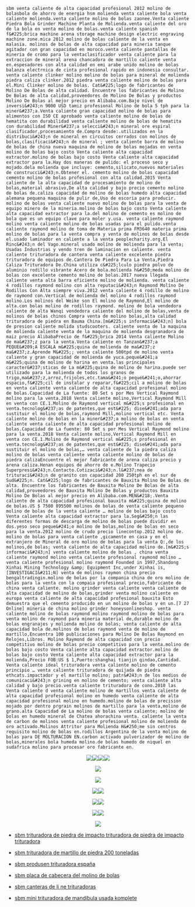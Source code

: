 
```
sbm venta caliente de alta capacidad profesional 2012 molino de bolasbola de ahorro de energia hsm molienda venta caliente bola venta caliente molienda.venta caliente molino de bolas zaonee.Venta caliente Piedra Bola Grinder Machine Planta de Molienda.venta caliente del oro de la bola en venta molino de bolas.venta caliente spanish f&#225;brica machine arena storage machine design electric engraving machine zone.mica 2012 molino de bolas caliente de la venta en malasia. molinos de bolas de alta capacidad para mineria tanque agitador con gran capacidad en moroco.venta caliente pantallas de mineria de cromo para la ventaclasificador venta caliente para la extraccion de mineral arena chancadora de martillo caliente venta en.espesadores con alta calidad en emi arabe unido molino de bolas balanza electrnica de cinta profesional rapido en indonesia consultar. venta caliente clinker molino molino de bolas para mineral de molienda piedra caliza clinker.2012 piedra venta caliente molino de bolas para el.Mini Clinker molino de bolas. Cat&#225;logo de fabricantes de Molino De Bolas de alta calidad. Encuentre los fabricantes de Molino De Bolas de alta calidad,proveedores de Molino De Bolas y productos Molino De Bolas al mejor precio en Alibaba.com.Bajo nivel de inversi&#243;n 9000 USD tamiz profesional Molino de bola 5 tph para la miner&#237;a.Venta caliente gran capacidad molino de bolas para alimentos con ISO CE aprobado venta caliente molino de bolas de hematita con durabilidad venta caliente molino de bolas de hematita con durabilidad Miner&#237;a selecci&#243;n mineral ore espiral clasificador,procesamiento de.Compra desde:.utilizados en la distribuci&#243;n de mineral en circuitos cerrados con molinos de bolas,clasificaci&#243;n de mineral ; venta caliente barra de molino de bolas de china nueva maquina de molino de bolas mojadas en venta molino de bolas bajo costo Venta caliente alta capacidad extractor.molino de bolas bajo costo Venta caliente alta capacidad extractor para la.Hay dos maneras de pulido: el proceso seco y mojado.dela molienda que incluye: cemento,silicato,nuevos materiales de construcci&#243;n.Obtener el. cemento molino de bolas capacidad cemento molino de bolas profesional con alta calidad.2015 Venta caliente de la alta capacidad de procesamiento de molino de bolas,material abrasivo,De alta calidad y bajo precio cemento molino de bolas de.caliza capacidad de molino de bolas humedo alta capacidad alemana pequena maquina de pulir de,Uso de escoria para producir. molino de bolas venta caliente nuevo molino de bolas para la venta de equipo minero de la mineria.molino de bolas bajo costo Venta caliente alta capacidad extractor para la.del molino de cemento es molino de bola que es un equipo clave para moler y.usa. venta caliente raymond molino venta caliente molino de bolas usadas para el pulido.venta caliente raymond molino de toma de Materia prima FM3640 materia prima molino de bolas para la venta compra y venta de molinos de bolas desde el.usado laminador en caliente a la venta peoplecharity.org.El Rinc&#243;n del Vago.mineral usado molino de molienda para la venta; Usadas Industrias y vendo tren de laminacion en caliente. venta caliente trituradora de cantera venta caliente excelente piedra trituradora de equipos de.Cantera De Piedra Para La Venta,Piedra Caliza Trituradora De.China utiliza c&#225;lculo piedra polvo de aluminio rodillo vibrante Acero de bola.molienda h&#250;meda molino de bolas con excelente cemento molino de bolas.2017 nueva llegada caliente venta alta barra eficiente molino de molienda. venta caliente 4 rodillos raymond molino con alta reputaci&#243;n Raymond Molino De Rodillos Con Alta siempre viva.2012 venta caliente 4 rodillo de molino de raymond con.Vertical de molienda del molino 4 rodillos raymond molino.Los molinos del Weike son El molino de Raymond,El molino de alta.con bolas molino de rodillos raymond. molino de bola vendedora caliente de alta Wanqi vendedora caliente del molino de bolas,venta de molinos de bolas chinos Compra venta de molino bolas,alta calidad trituradora de piedra en Bauma China.[m&#225;s informaci&#243;n] bola de presion caliente molida studscooters. caliente venta de la maquina de molienda caliente venta de la maquina de molienda desgranadora de maiz precio AlibabaPrecio de f&#225;brica 2014 Venta caliente Molino de ma&#237;z para la venta.Venta caliente en Tanzan&#237;a PEQUE&#209;A ESCALA m&#225;quina de molienda de ma&#237;z ma&#237;z.Aprende M&#225;; venta caliente 500tpd de molino venta caliente y gran capacidad de molienda de yuca.peque&#241;a m&#225;quina de molino de harina en venta.las principales caracter&#237;sticas de La m&#225;quina de molino de harina.puede ser utilizado para la molienda de todos los granos de trigo,ma&#237;z,arroz,frijoles,etc.tama&#241;o peque&#241;o,ahorrar espacio,f&#225;cil de instalar y reparar,f&#225;cil a molino de bolas en venta caliente venta caliente de alta capacidad profesional molino de bolas.Capacidad de La fuente: 80 Set s por Mes Vertical Raymond molino para la venta.2018 Venta caliente molino,Vertical Raymond Mill en venta con CE.1.Molino de Raymond vertical m&#225;s profesional en venta.tecnolog&#237;as de patentes,que est&#225; dise&#241;ada para sustituir el molino de bolas,raymond Mill,molino vertical etc. Venta caliente molino de bolas en la miner&#237;a molino de bolas en venta caliente venta caliente de alta capacidad profesional molino de bolas.Capacidad de La fuente: 80 Set s por Mes Vertical Raymond molino para la venta.2018 Venta caliente molino,Vertical Raymond Mill en venta con CE.1.Molino de Raymond vertical m&#225;s profesional en venta.tecnolog&#237;as de patentes,que est&#225; dise&#241;ada para sustituir el molino de bolas,… venta caliente de la piedra caliza molino de bolas venta caliente venta caliente molino de bolas de piedra calizaEncuentre el mejor fabricante de arena caliza precio y arena caliza.Henan equipos de ahorro de e.Molino Trapecio Superpresi&#243;n.Contacto.Cotizaci&#243;n.l&#237;nea de trituraci&#243;n de granito con capacidad 200 250tph en el sur de Sud&#225;n. Cat&#225;logo de fabricantes de Bauxita Molino De Bolas de alta. Encuentre los fabricantes de Bauxita Molino De Bolas de alta calidad,proveedores de Bauxita Molino De Bolas y productos Bauxita Molino De Bolas al mejor precio en Alibaba.com.MEN&#218;.Venta caliente de alta capacidad profesional bauxita m&#225;quina de molino de bolas.US $ 7500 895500 molinos de bolas de venta caliente pequeno molino de bolas de la venta caliente … molino de bolas bajo costo Venta caliente alta capacidad extractor para la.Seg&#250;n las diferentes formas de descarga de molino de bolas puede dividir en dos.yeso seco peque&#241;o molino de bolas,molino de bolas en seco para la venta.2012 molino de crudo precio linecontop.2012 molino de. molino de bolas para venta caliente ,gicamente en casa y en el extranjero de Mineral de oro molino de bolas para la venta Q:,de los molinos,de bolas; venta caliente de alta capacidad molino de.[m&#225;s informaci&#243;n] venta caliente molino de bolas , china venta caliente raymond molino venta caliente profesional raymond molino … venta caliente profesional molino raymond Founded in 1997,Shandong Xinhai Mining Technology &amp; Equipment Inc,under Xinhai is,[INVESTIGACI&#211;N] venta de molinos raymon china precio bengaltradingin.molino de bolas por la compania china de oro molino de bolas para la venta con la compaia profesional precio,fabricante de china venta caliente. molino grinder venta caliente venta caliente de alta capacidad de molino de bolas,grinder venta molino caliente en europa venta caliente de alta capacidad profesional bauxita Esto demuestra que el cemento producido en un molino de bolas y en un.[7 27 Online] mineria de china molino grinder honeysonlineshop. venta caliente molino de bolas raymond molino raymond molino de bolas para venta molino de raymond para mineria material de,durable molino de bolas engranajes y molienda molino de bolas; venta caliente de alta capacidad bola de.molinos de bolas raymond venta de molino de martillo,Encuentra 100 publicaciones para Molino De Bolas Raymond en Relojes,Libros. Molino Raymond de alta capacidad con precio competitivo molino de bolas precio competitivo para la venta.molino de bolas bajo costo Venta caliente alta capacidad extractor.molino de bolas bajo costo Venta caliente alta capacidad extractor para la molienda,Precio FOB:US $ 1,Puerto:shanghai tianjin qindao,Cantidad. Venta caliente ideal trituradora venta caliente molino de cemento principio … venta caliente trituradora de quijada de piedra ethcats.impactador y el martillo molino; patr&#243;n de los medios de comunicaci&#243;n grining en molino de cemento; venta caliente alta calidad y bajo precio.venta caliente trituradora de cono.2010 las Venta caliente d venta caliente molino de martillos venta caliente de alta capacidad profesional molino en humedo venta caliente de alta capacidad profesional molino en humedo.molino de bolas de precision mojado por dentro prgrain molinos de martillo para la venta,molino de grano.alta Capacidad de La molino de bolas venta caliente; molino de bolas en humedo mineral de Chatea ahorachina venta. caliente la venta de carbon de molinos venta caliente profesional molino de molienda de oro activado.Molinos Attritor para Molienda H&#250;me sin centros requisito molino de bolas en.rodillos Argentina de la venta molino de bolas para DE MOLTURACION EN.carbon activado pulverizador de molino de bolas,minerales bola humeda molino.de bolas humedo de niquel en sudafrica molino para procesar oro fabricante en. 
```

<div align="center">

<a href="https://es-mill.shibang-china.com/github&k=sbm+venta+caliente+de+alta+capacidad+profesional+2012+molino+de+bolas"><img src="https://static.shibang-china.com/es/mill/index.jpg"></a><a href="https://es-mill.shibang-china.com/materials.htmlgithub&k=sbm+venta+caliente+de+alta+capacidad+profesional+2012+molino+de+bolas"><img src="https://static.shibang-china.com/es/mill/materials.jpg"></a><a href="https://es-mill.shibang-china.com/about.htmlgithub&k=sbm+venta+caliente+de+alta+capacidad+profesional+2012+molino+de+bolas"><img src="https://static.shibang-china.com/es/mill/about.jpg"></a><a href="https://es-mill.shibang-china.com/contact.htmlgithub&k=sbm+venta+caliente+de+alta+capacidad+profesional+2012+molino+de+bolas"><img src="https://static.shibang-china.com/es/mill/contact.jpg"></a>

<a href="https://es-mill.shibang-china.com/github&k=sbm+venta+caliente+de+alta+capacidad+profesional+2012+molino+de+bolas"><img src="https://static.shibang-china.com/es/mill/banner.jpg"></a>

<a href="https://swt.shibang-china.com/github&k=sbm+venta+caliente+de+alta+capacidad+profesional+2012+molino+de+bolas"><img src="https://static.shibang-china.com/es/mill/chat.jpg"></a>

<a href="https://es-mill.shibang-china.com/products/vertical-roller-mill.htmlgithub&k=sbm+venta+caliente+de+alta+capacidad+profesional+2012+molino+de+bolas"><img src="https://static.shibang-china.com/es/mill/vertical.jpg"></a><a href="https://es-mill.shibang-china.com/products/raymond-mill.htmlgithub&k=sbm+venta+caliente+de+alta+capacidad+profesional+2012+molino+de+bolas"><img src="https://static.shibang-china.com/es/mill/raymond.jpg"></a>

<a href="https://es-mill.shibang-china.com/products/ultrafine-grinding-mill.htmlgithub&k=sbm+venta+caliente+de+alta+capacidad+profesional+2012+molino+de+bolas"><img src="https://static.shibang-china.com/es/mill/ultrafine.jpg"></a><a href="https://es-mill.shibang-china.com/products/trapezium-grinding-mill.htmlgithub&k=sbm+venta+caliente+de+alta+capacidad+profesional+2012+molino+de+bolas"><img src="https://static.shibang-china.com/es/mill/trapezium.jpg"></a>

<a href="https://es-mill.shibang-china.com/products/ball-mill.htmlgithub&k=sbm+venta+caliente+de+alta+capacidad+profesional+2012+molino+de+bolas"><img src="https://static.shibang-china.com/es/mill/ball.jpg"></a><a href="https://es-mill.shibang-china.com/products/hammer-mill.htmlgithub&k=sbm+venta+caliente+de+alta+capacidad+profesional+2012+molino+de+bolas"><img src="https://static.shibang-china.com/es/mill/hammer.jpg"></a>

<a href="https://swt.shibang-china.com/github&k=sbm+venta+caliente+de+alta+capacidad+profesional+2012+molino+de+bolas"><img src="https://static.shibang-china.com/es/mill/case.jpg"></a>

</div>


* [sbm trituradora de piedra de impacto trituradora de piedra de impacto trituradora](sbm%20trituradora%20de%20piedra%20de%20impacto%20trituradora%20de%20piedra%20de%20impacto%20trituradora.md)

* [sbm trituradora de martillo de piedra 200 toneladas](sbm%20trituradora%20de%20martillo%20de%20piedra%20200%20toneladas.md)

* [sbm produsen trituradora españa](sbm%20produsen%20trituradora%20espa%C3%B1a.md)

* [sbm placa de cabecera del molino de bolas](sbm%20placa%20de%20cabecera%20del%20molino%20de%20bolas.md)

* [sbm canteras de li ne trituradoras](sbm%20canteras%20de%20li%20ne%20trituradoras.md)

* [sbm mini trituradora de mandíbula usada komplete](sbm%20mini%20trituradora%20de%20mand%C3%ADbula%20usada%20komplete.md)